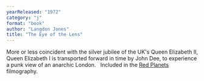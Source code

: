 ```yaml
---
yearReleased: "1972"
category: "j"
format: "book"
author: "Langdon Jones"
title: "The Eye of the Lens"
---
```

More or less coincident with the silver jubilee of the  UK's Queen Elizabeth II, Queen Elizabeth I is transported forward in time by  John Dee, to experience a punk view of an anarchic London.
 
Included in the <a href="biblio.htm#Red Planets">Red  Planets</a> filmography.
 